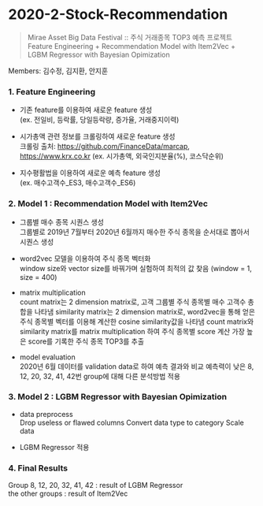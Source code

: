 # 2020-2-Stock-Recommendation
> Mirae Asset Big Data Festival :: 주식 거래종목 TOP3 예측 프로젝트   
> Feature Engineering + Recommendation Model with Item2Vec + LGBM Regressor with Bayesian Opimization

Members: 김수정, 김지환, 안지훈

### 1. Feature Engineering

- 기존 feature를 이용하여 새로운 feature 생성   
(ex. 전일비, 등락률, 당일등락량, 증가율, 거래중지이력)

- 시가총액 관련 정보를 크롤링하여 새로운 feature 생성    
크롤링 출처: https://github.com/FinanceData/marcap, https://www.krx.co.kr
(ex. 시가총액, 외국인지분율(%), 코스닥순위)

- 지수평활법을 이용하여 새로운 예측 feature 생성    
(ex. 매수고객수_ES3, 매수고객수_ES6)


### 2. Model 1 : Recommendation Model with Item2Vec
- 그룹별 매수 종목 시퀀스 생성    
그룹별로 2019년 7월부터 2020년 6월까지 매수한 주식 종목을 순서대로 뽑아서 시퀀스 생성

- word2vec 모델을 이용하여 주식 종목 벡터화    
window size와 vector size를 바꿔가며 실험하여 최적의 값 찾음 (window = 1, size = 400)

- matrix multiplication    
count matrix는 2 dimension matrix로, 고객 그룹별 주식 종목별 매수 고객수 총합을 나타냄
similarity matrix는 2 dimension matrix로, word2vec을 통해 얻은 주식 종목별 벡터를 이용해 계산한 cosine similarity값을 나타냄
count matrix와 similarity matrix를 matrix multiplication 하여 주식 종목별 score 계산
가장 높은 score를 기록한 주식 종목 TOP3를 추출

- model evaluation    
2020년 6월 데이터를 validation data로 하여 예측 결과와 비교
예측력이 낮은 8, 12, 20, 32, 41, 42번 group에 대해 다른 분석방법 적용


### 3. Model 2 : LGBM Regressor with Bayesian Opimization
- data preprocess    
Drop useless or flawed columns
Convert data type to category
Scale data

- LGBM Regressor 적용    


### 4. Final Results
Group 8, 12, 20, 32, 41, 42 : result of LGBM Regressor    
the other groups : result of Item2Vec
